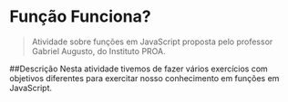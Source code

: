 # Função Funciona?
>Atividade sobre funções em JavaScript proposta pelo professor Gabriel Augusto, do Instituto PROA.

##Descrição
Nesta atividade tivemos de fazer vários exercícios com objetivos diferentes para exercitar nosso conhecimento em funções em JavaScript.
